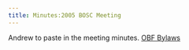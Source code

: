 ```yaml
---
title: Minutes:2005 BOSC Meeting
---
```


Andrew to paste in the meeting minutes. [OBF
Bylaws](http://news.open-bio.org/archives/uploads/OBF-Election-Bylaws-1.pdf)
